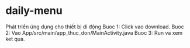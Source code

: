 # daily-menu
Phát triển ứng dụng cho thiết bị di động
Buoc 1: Click vao download.
Buoc 2: Vao App/src/main/app_thuc_don/MainActivity.java
Buoc 3: Run va xem ket qua.
